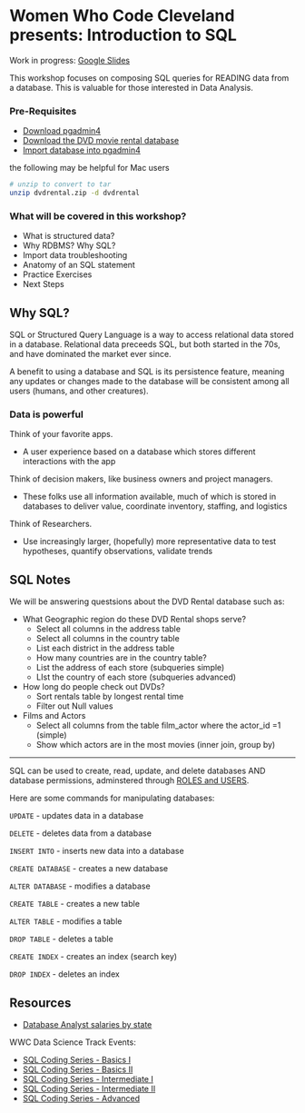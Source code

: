 # Women Who Code Cleveland presents: Introduction to SQL
Work in progress: [Google Slides](https://docs.google.com/presentation/d/1Za_wcYI-QbJy2OePYTL2YTA8L2vMf9NZhNw1h5WnZ1k/edit?usp%253Dsharing)

This workshop focuses on composing SQL queries for READING data from a database. This is valuable for those interested in Data Analysis.

### Pre-Requisites
- [Download pgadmin4](https://www.pgadmin.org/download/)
- [Download the DVD movie rental database](https://www.postgresqltutorial.com/postgresql-getting-started/postgresql-sample-database/)
- [Import database into pgadmin4](https://www.postgresqltutorial.com/postgresql-getting-started/load-postgresql-sample-database/)

the following may be helpful for Mac users
```bash
# unzip to convert to tar
unzip dvdrental.zip -d dvdrental
```


### What will be covered in this workshop?
- What is structured data?
- Why RDBMS? Why SQL?
- Import data troubleshooting
- Anatomy of an SQL statement
- Practice Exercises
- Next Steps

## Why SQL?
SQL or Structured Query Language is a way to access relational data stored in a database. Relational data preceeds SQL, but both started in the 70s, and have dominated the market ever since.

A benefit to using a database and SQL is its persistence feature, meaning any updates or changes made to the database will be consistent among all users (humans, and other creatures). 

### Data is powerful
Think of your favorite apps.
- A user experience based on a database which stores different interactions with the app

Think of decision makers, like business owners and project managers.
- These folks use all information available, much of which is stored in databases to deliver value, coordinate inventory, staffing, and logistics

Think of Researchers.
- Use increasingly larger, (hopefully) more representative data to test hypotheses, quantify observations, validate trends



## SQL Notes

We will be answering questsions about the DVD Rental database such as:
- What Geographic region do these DVD Rental shops serve?
    - Select all columns in the address table
    - Select all columns in the country table
    - List each district in the address table
    - How many countries are in the country table?
    - List the address of each store (subqueries simple)
    - LIst the country of each store (subqueries advanced)
- How long do people check out DVDs?
    - Sort rentals table by longest rental time
    - Filter out Null values
- Films and Actors
    - Select all columns from the table film_actor where the actor_id =1 (simple)
    - Show which actors are in the most movies (inner join, group by)



---
SQL can be used to create, read, update, and delete databases AND database permissions, adminstered through [ROLES and USERS](https://www.w3resource.com/sql/database-security/create-users.php). 

Here are some commands for manipulating databases:

`UPDATE` - updates data in a database

`DELETE` - deletes data from a database

`INSERT INTO` - inserts new data into a database

`CREATE DATABASE` - creates a new database

`ALTER DATABASE` - modifies a database

`CREATE TABLE` - creates a new table

`ALTER TABLE` - modifies a table

`DROP TABLE` - deletes a table

`CREATE INDEX` - creates an index (search key)

`DROP INDEX` - deletes an index


## Resources

- [Database Analyst salaries by state](https://www.zippia.com/database-analyst-jobs/salary/#salary-by-state)

WWC Data Science Track Events:
- [SQL Coding Series - Basics I](https://www.youtube.com/watch?v=ypMYEEvLkdQ&list=PLVcEZG2JPVhcOGRWbtmocId5_TBNi-ZG2&index=30&t=446s&pp=iAQB)
- [SQL Coding Series - Basics II](https://www.youtube.com/watch?v=V8hn5LUoYDk&list=PLVcEZG2JPVhcOGRWbtmocId5_TBNi-ZG2&index=29&pp=iAQB)
- [SQL Coding Series - Intermediate I](https://www.youtube.com/watch?v=O5KAQWfpGqQ&list=PLVcEZG2JPVhcOGRWbtmocId5_TBNi-ZG2&index=27&pp=iAQB)
- [SQL Coding Series - Intermediate II](https://www.youtube.com/watch?v=QdK-hM_pihU&list=PLVcEZG2JPVhcOGRWbtmocId5_TBNi-ZG2&index=26&pp=iAQB)
- [SQL Coding Series - Advanced](https://www.youtube.com/watch?v=nszcEc8j0U4&list=PLVcEZG2JPVhcOGRWbtmocId5_TBNi-ZG2&index=25&pp=iAQB)


